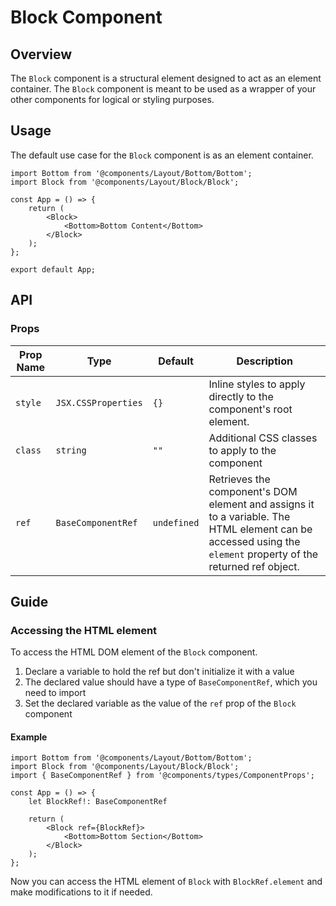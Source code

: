 # Block Component

## Overview

The `Block` component is a structural element designed to act as an element container. The `Block` component is meant to be used as a wrapper of your other components for logical or styling purposes.

## Usage 

The default use case for the `Block` component is as an element container.

```tsx
import Bottom from '@components/Layout/Bottom/Bottom';
import Block from '@components/Layout/Block/Block';

const App = () => {
    return (
        <Block>
            <Bottom>Bottom Content</Bottom>
        </Block>
    );
};

export default App;
```

## API

### Props
|Prop Name |Type |Default | Description |
|---|---|---|---|
| `style` | `JSX.CSSProperties` | `{}` | Inline styles to apply directly to the component's root element. |
| `class` | `string` | `""` | Additional CSS classes to apply to the component |
| `ref` | `BaseComponentRef` | `undefined` | Retrieves the component's DOM element and assigns it to a variable. The HTML element can be accessed using the `element` property of the returned ref object. |

## Guide

### Accessing the HTML element

To access the HTML DOM element of the `Block` component.

1. Declare a variable to hold the ref but don't initialize it with a value
2. The declared value should have a type of `BaseComponentRef`, which you need to import
3. Set the declared variable as the value of the `ref` prop of the `Block` component

#### Example

```tsx
import Bottom from '@components/Layout/Bottom/Bottom';
import Block from '@components/Layout/Block/Block';
import { BaseComponentRef } from '@components/types/ComponentProps';

const App = () => {
    let BlockRef!: BaseComponentRef

    return (
        <Block ref={BlockRef}>
            <Bottom>Bottom Section</Bottom>
        </Block>
    );
};
```

Now you can access the HTML element of `Block` with `BlockRef.element` and make modifications to it if needed. 